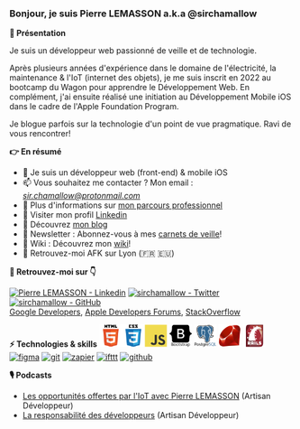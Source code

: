 ### Bonjour, je suis Pierre LEMASSON a.k.a @sirchamallow

**👋 Présentation**

Je suis un développeur web passionné de veille et de technologie.

Après plusieurs années d'expérience dans le domaine de l'électricité, la maintenance & l'IoT (internet des objets), je me suis inscrit en 2022 au bootcamp du Wagon pour apprendre le Développement Web. 
En complément, j'ai ensuite réalisé une initiation au Développement Mobile iOS dans le cadre de l'Apple Foundation Program.

Je blogue parfois sur la technologie d'un point de vue pragmatique.
Ravi de vous rencontrer!

**👉 En résumé**

- 🔭 Je suis un développeur web (front-end) & mobile iOS
- 📫 Vous souhaitez me contacter ? Mon email : [*sir.chamallow@protonmail.com*](mailto:sir.chamallow@protonmail.com)
- 💼 Plus d'informations sur [mon parcours professionnel](https://github.com/sirchamallow/profilecv)
- 📄 Visiter mon profil [Linkedin](https://www.linkedin.com/in/pierrelemasson)
- 🔗 Découvrez [mon blog](https://sir.chamallow.com)
- 📨 Newsletter : Abonnez-vous à mes [carnets de veille](https://sirchamallow.substack.com/)!
- 📔 Wiki : Découvrez mon [wiki](https://sirchamallow.gitbook.io/wiki)!
- 📢 Retrouvez-moi AFK sur Lyon (🇫🇷 🇪🇺)

**🤠 Retrouvez-moi sur 👇**

<a href="https://www.linkedin.com/in/pierrelemasson" target="blank"><img src="https://img.shields.io/badge/-Pierre LEMASSON-blue?style=flat-square&logo=Linkedin&logoColor=white&link=https://www.linkedin.com/in/pierrelemasson/" alt="Pierre LEMASSON - Linkedin" /></a> <a href="https://twitter.com/sirchamallow" target="blank"><img src="https://img.shields.io/twitter/follow/sirchamallow?style=social" alt="sirchamallow - Twitter" /></a> <a href="https://github.com/sirchamallow" target="blank"><img src="https://img.shields.io/github/followers/sirchamallow?label=Github&style=social" alt="sirchamallow - GitHub" /></a>
</br>
[Google Developers](g.dev/pierrelemasson), [Apple Developers Forums](https://developer.apple.com/forums/profile/sirchamallow), [StackOverflow](https://stackoverflow.com/users/3868221/sirchamallow)

**⚡ Technologies & skills**
<a href="https://developer.mozilla.org/fr/docs/Learn/HTML/Introduction_to_HTML" target="_blank" rel="noreferrer"><img src="https://raw.githubusercontent.com/devicons/devicon/master/icons/html5/html5-original-wordmark.svg" alt="html5" width="40" height="40"/></a><a href="https://developer.mozilla.org/fr/docs/Learn/CSS/First_steps" target="_blank" rel="noreferrer"><img src="https://raw.githubusercontent.com/devicons/devicon/master/icons/css3/css3-original-wordmark.svg" alt="css3" width="40" height="40"/></a><a href="https://developer.mozilla.org/fr/docs/Learn/JavaScript/First_steps" target="_blank" rel="noreferrer"><img src="https://raw.githubusercontent.com/devicons/devicon/master/icons/javascript/javascript-original.svg" alt="javascript" width="40" height="40"/></a> <a href="https://getbootstrap.com" target="_blank" rel="noreferrer"> <img src="https://raw.githubusercontent.com/devicons/devicon/master/icons/bootstrap/bootstrap-plain-wordmark.svg" alt="bootstrap" width="40" height="40"/></a> <a href="https://www.postgresql.org" target="_blank" rel="noreferrer"> <img src="https://raw.githubusercontent.com/devicons/devicon/master/icons/postgresql/postgresql-original-wordmark.svg" alt="postgresql" width="40" height="40"/></a> <a href="https://www.ruby-lang.org/en/" target="_blank" rel="noreferrer"> <img src="https://raw.githubusercontent.com/devicons/devicon/master/icons/ruby/ruby-original.svg" alt="ruby" width="40" height="40"/></a> <a href="https://rubyonrails.org" target="_blank" rel="noreferrer"> <img src="https://raw.githubusercontent.com/devicons/devicon/master/icons/rails/rails-original-wordmark.svg" alt="rails" width="40" height="40"/></a> <a href="https://www.figma.com" target="_blank" rel="noreferrer"><img src="https://www.vectorlogo.zone/logos/figma/figma-icon.svg" alt="figma" width="40" height="40"/></a> <a href="https://git-scm.com/" target="_blank" rel="noreferrer"> <img src="https://www.vectorlogo.zone/logos/git-scm/git-scm-icon.svg" alt="git" width="40" height="40"/></a> <a href="https://zapier.com" target="_blank" rel="noreferrer"> <img src="https://www.vectorlogo.zone/logos/zapier/zapier-icon.svg" alt="zapier" width="40" height="40"/></a> <a href="https://ifttt.com/" target="_blank" rel="noreferrer"> <img src="https://www.vectorlogo.zone/logos/ifttt/ifttt-ar21.svg" alt="ifttt" width="100" height="40"/></a> <a href="https://www.github.com" target="_blank" rel="noreferrer"><img src="https://user-images.githubusercontent.com/16926444/140777574-2e28fadc-3a50-4203-b867-c9aa2a4d7e03.png" alt="github" width="0" height="30"/></a>

**🎙️ Podcasts**

 - [Les opportunités offertes par l'IoT avec Pierre LEMASSON](https://podcast.ausha.co/artisan-developpeur/les-opportunites-offertes-par-l-iot-avec-pierre-lemasson) (Artisan Développeur)
- [La responsabilité des développeurs](https://podcast.ausha.co/artisan-developpeur/la-responsabilite-des-developpeurs-avec-pierre-lemasson) (Artisan Développeur)

<!-- **sirchamallow/sirchamallow** is a ✨ _special_ ✨ repository because its `README.md` (this file) appears on your GitHub profile.

